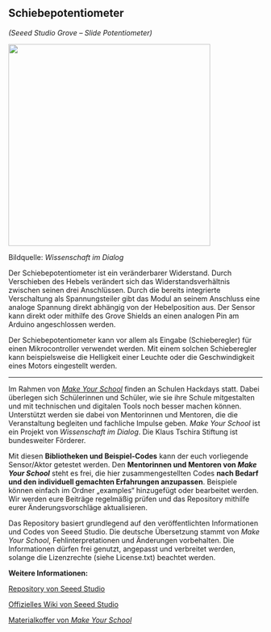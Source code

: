Schiebepotentiometer
----
*(Seeed Studio Grove – Slide Potentiometer)*

<img src=https://www.makeyourschool.de/wp-content/uploads/2018/10/23_schiebepotentiometer-1024x1024.jpg width=400px>

Bildquelle: *Wissenschaft im Dialog*

Der Schiebepotentiometer ist ein veränderbarer Widerstand. Durch Verschieben des Hebels verändert sich das Widerstandsverhältnis zwischen seinen drei Anschlüssen. Durch die bereits integrierte Verschaltung als Spannungsteiler gibt das Modul an seinem Anschluss eine analoge Spannung direkt abhängig von der Hebelposition aus. Der Sensor kann direkt oder mithilfe des Grove Shields an einen analogen Pin am Arduino angeschlossen werden.

Der Schiebepotentiometer kann vor allem als Eingabe (Schieberegler) für einen Mikrocontroller verwendet werden. Mit einem solchen Schieberegler kann beispielsweise die Helligkeit einer Leuchte oder die Geschwindigkeit eines Motors eingestellt werden.

----

Im Rahmen von [*Make Your School*](https://www.makeyourschool.de/) finden an Schulen Hackdays statt. Dabei überlegen sich Schülerinnen und Schüler, wie sie ihre Schule mitgestalten und mit technischen und digitalen Tools noch besser machen können. Unterstützt werden sie dabei von Mentorinnen und Mentoren, die die Veranstaltung begleiten und fachliche Impulse geben. *Make Your School* ist ein Projekt von *Wissenschaft im Dialog*. Die Klaus Tschira Stiftung ist bundesweiter Förderer.

Mit diesen **Bibliotheken und Beispiel-Codes** kann der euch vorliegende Sensor/Aktor getestet werden. Den **Mentorinnen und Mentoren von *Make Your School*** steht es frei, die hier zusammengestellten Codes **nach Bedarf und den individuell gemachten Erfahrungen anzupassen**. Beispiele können einfach im Ordner „examples“ hinzugefügt oder bearbeitet werden. Wir werden eure Beiträge regelmäßig prüfen und das Repository mithilfe eurer Änderungsvorschläge aktualisieren.

Das Repository basiert grundlegend auf den veröffentlichten Informationen und Codes von Seeed Studio. Die deutsche Übersetzung stammt von *Make Your School*, Fehlinterpretationen und Änderungen vorbehalten. Die Informationen dürfen frei genutzt, angepasst und verbreitet werden, solange die Lizenzrechte (siehe License.txt) beachtet werden.


**Weitere Informationen:**

[Repository von Seeed Studio](https://github.com/Seeed-Studio/)

[Offizielles Wiki von Seeed Studio](http://wiki.seeedstudio.com/Grove-Slide_Potentiometer/)

[Materialkoffer von *Make Your School*](https://www.makeyourschool.de/material/schiebepotentiometer/)

